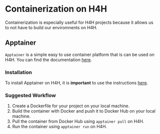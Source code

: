 # Containerization on H4H

Containerization is especially useful for H4H projects because it allows us to not have to build our enviromnents on H4H. 

## Apptainer

`Apptainer` is a simple easy to use container platform that is can be used on H4H. You can find the documentation [here](https://apptainer.org/docs/user/latest/).

### Installation

To install Apptainer on H4H, it is **important** to use the instructions [here](https://apptainer.org/docs/admin/main/installation.html#install-unprivileged-from-pre-built-binaries).

### Suggested Workflow

1. Create a Dockerfile for your project on your local machine.
2. Build the container with Docker and push it to Docker Hub on your local machine.
3. Pull the container from Docker Hub using `apptainer pull` on H4H.
4. Run the container using `apptainer run` on H4H.




